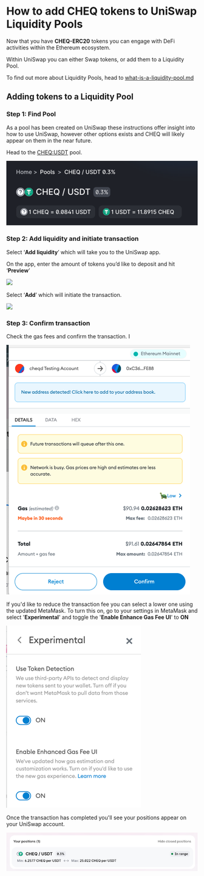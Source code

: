 # How to add CHEQ tokens to UniSwap Liquidity Pools

Now that you have **CHEQ-ERC20** tokens you can engage with DeFi activities within the Ethereum ecosystem.

Within UniSwap you can either Swap tokens, or add them to a Liquidity Pool.

To find out more about Liquidity Pools, head to [what-is-a-liquidity-pool.md](../liquidity-pools/what-is-a-liquidity-pool.md "mention")

## **Adding tokens to a Liquidity Pool**

### Step 1: Find Pool

As a pool has been created on UniSwap these instructions offer insight into how to use UniSwap, however other options exists and CHEQ will likely appear on them in the near future.

Head to the [CHEQ:USDT](https://info.uniswap.org/#/pools/0xa305f3aad48e285c002a2dbadbbba58fea10ad45) pool.

![CHEQ:USDT UniSwap Pool](../../.gitbook/assets/Uniswap%20-%20CHEQ-USDT%20Pool.png)

### Step 2: Add liquidity  and initiate transaction

Select ‘**Add liquidity**’ which will take you to the UniSwap app.

On the app, enter the amount of tokens you’d like to deposit and hit ‘**Preview**’

![](https://lh4.googleusercontent.com/9W0u7MTr96rZdK0LXd7zaKMLOUv90SADvuDwXfJPe7E4gt4p2lEIIWqbebpqSt\_1MLQR5avb7o1ah7aIG2J60TlBzHSLJF8IrAtlCIQQC4scgwZmyDMRTRrpSyu\_pjgja575gf8j)

Select ‘**Add**’ which will initiate the transaction.

![](https://lh4.googleusercontent.com/NujfrCgqPyfl--4PKkSTtSAV382aIaMvWxql8gOezaKJWF7N5h3cT6GyyqQsdCZjJZip0JbB6gWR1aKxghgmfoNcVZUiFHmNDZn4B-oPPQjh4rzCfe4ZJFRBmhHduTmLZjszjhJJ)

### Step 3: Confirm transaction

Check the gas fees and confirm the transaction. I

![MetaMask gas fee transaction screen](../../.gitbook/assets/Metamask%20-%20Gas%20fee%20selection.png)

If you'd like to reduce the transaction fee you can select a lower one using the updated MetaMask. To turn this on, go to your settings in MetaMask and select '**Experimental**' and toggle the '**Enable Enhance Gas Fee UI**' to **ON**

![Metamask - Experimental support screen](../../.gitbook/assets/MetaMask%20-%20Experimental%20support.png)

Once the transaction has completed you'll see your positions appear on your UniSwap account.

![Uniswap - CHEQ:USDT Pool position](../../.gitbook/assets/Uniswap%20-%20CHEQ-USDT%20Position.png)
